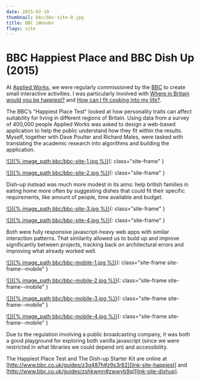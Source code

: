 ```yaml
---
date: 2015-02-10
thumbnail: bbc/bbc-site-0.jpg
title: BBC iWonder
flags: site
---
```


# BBC Happiest Place and BBC Dish Up (2015)

At [Applied Works][link-collab], we were regularly commissioned by the [BBC][commissioner-bbc] to create small interactive activities. I was particularly involved with [Where in Britain would you be happiest?][link-site-happiest] and [How can I fit cooking into my life?][link-site-dishup]. 

The BBC’s "Happiest Place Test" looked at how personality traits can affect suitability for living in different regions of Britain. Using data from a survey of 400,000 people Applied Works was asked to design a web-based application to help the public understand how they fit within the results. Myself, together with Dave Poulter and Richard Males, were tasked with translating the academic research into algorithms and building the application.

[![]({% image_path bbc/bbc-site-1.jpg %})][link-site-happiest]{: class="site-frame" }

[![]({% image_path bbc/bbc-site-2.jpg %})][link-site-happiest]{: class="site-frame" }

Dish-up instead was much more modest in its aims: help british families in eating home more often by suggesting dishes that could fit their specific requirements, like amount of people, time available and budget.

[![]({% image_path bbc/bbc-site-3.jpg %})][link-site-dishup]{: class="site-frame" }

[![]({% image_path bbc/bbc-site-4.jpg %})][link-site-dishup]{: class="site-frame" }

Both were fully responsive javascript-heavy web apps with similar interaction patterns. That similarity allowed us to build up and improve significantly between projects, tracking back on architectural errors and improving what already worked well.

[![]({% image_path bbc/bbc-mobile-1.jpg %})][link-site-dishup]{: class="site-frame site-frame--mobile" }

[![]({% image_path bbc/bbc-mobile-2.jpg %})][link-site-dishup]{: class="site-frame site-frame--mobile" }

[![]({% image_path bbc/bbc-mobile-3.jpg %})][link-site-dishup]{: class="site-frame site-frame--mobile" }

[![]({% image_path bbc/bbc-mobile-4.jpg %})][link-site-dishup]{: class="site-frame site-frame--mobile" }

Due to the regulation involving a public broadcasting company, it was both a good playground for exploring both vanilla javascript (since we were restricted in what libraries we could depend on) and accessibility.

The Happiest Place Test and The Dish-up Starter Kit are online at [http://www.bbc.co.uk/guides/z3g487h#z9s3r82][link-site-happiest] and [http://www.bbc.co.uk/guides/zshkwmn#zwwyb9q][link-site-dishup].

[link-site-happiest]: http://www.bbc.co.uk/guides/z3g487h#z9s3r82
[link-site-dishup]: http://www.bbc.co.uk/guides/zshkwmn#zwwyb9q
[commissioner-bbc]: http://bbc.co.uk
[link-collab]: http://appliedworks.co.uk
